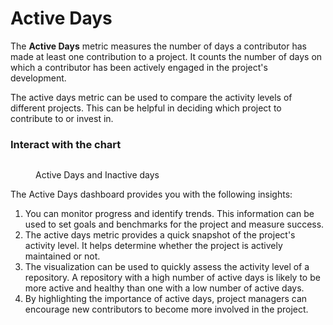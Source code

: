 # Active Days

The **Active Days** metric measures the number of days a contributor has made at least one contribution to a project. It counts the number of days on which a contributor has been actively engaged in the project's development.

The active days metric can be used to compare the activity levels of different projects. This can be helpful in deciding which project to contribute to or invest in.

### Interact with the chart

<figure><img src="../../../.gitbook/assets/2023-06-24_16h29_25.png" alt=""><figcaption><p>Active Days and Inactive days</p></figcaption></figure>

The Active Days dashboard provides you with the following insights:

1. You can monitor progress and identify trends. This information can be used to set goals and benchmarks for the project and measure success.
2. The active days metric provides a quick snapshot of the project's activity level. It helps determine whether the project is actively maintained or not.
3. The visualization can be used to quickly assess the activity level of a repository. A repository with a high number of active days is likely to be more active and healthy than one with a low number of active days.
4. By highlighting the importance of active days, project managers can encourage new contributors to become more involved in the project.
